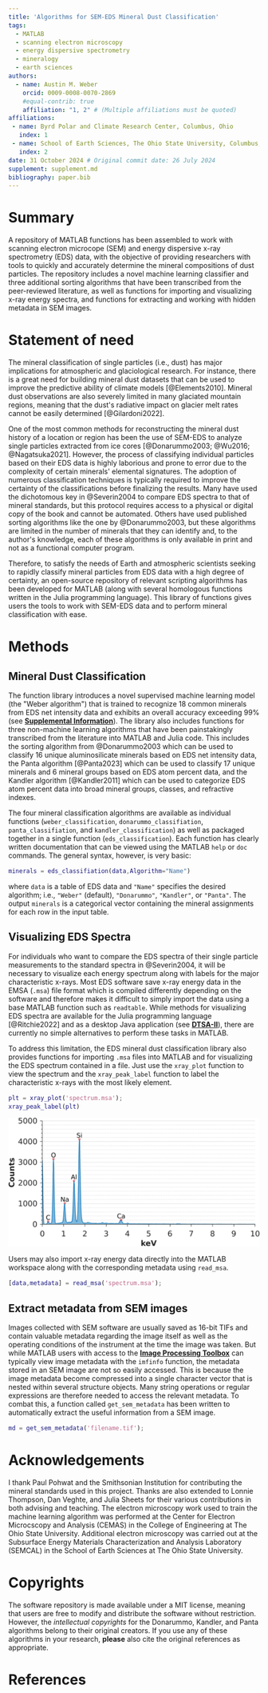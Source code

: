 ```yaml
---
title: 'Algorithms for SEM-EDS Mineral Dust Classification'
tags:
  - MATLAB
  - scanning electron microscopy
  - energy dispersive spectrometry
  - mineralogy
  - earth sciences
authors:
  - name: Austin M. Weber
    orcid: 0009-0008-0070-2869
    #equal-contrib: true
    affiliation: "1, 2" # (Multiple affiliations must be quoted)
affiliations:
 - name: Byrd Polar and Climate Research Center, Columbus, Ohio
   index: 1
 - name: School of Earth Sciences, The Ohio State University, Columbus, Ohio
   index: 2
date: 31 October 2024 # Original commit date: 26 July 2024
supplement: supplement.md
bibliography: paper.bib
---
```


# Summary
A repository of MATLAB functions has been assembled to work with scanning electron microcope (SEM) and energy dispersive x-ray spectrometry (EDS) data, with the objective of providing researchers with tools to quickly and accurately determine the mineral compositions of dust particles. The repository includes a novel machine learning classifier and three additional sorting algorithms that have been transcribed from the peer-reviewed literature, as well as functions for importing and visualizing x-ray energy spectra, and functions for extracting and working with hidden metadata in SEM images.

# Statement of need
The mineral classification of single particles (i.e., dust) has major implications for atmospheric and glaciological research. For instance, there is a great need for building mineral dust datasets that can be used to improve the predictive ability of climate models [@Elements2010]. Mineral dust observations are also severely limited in many glaciated mountain regions, meaning that the dust's radiative impact on glacier melt rates cannot be easily determined [@Gilardoni2022].

One of the most common methods for reconstructing the mineral dust history of a location or region has been the use of SEM-EDS to analyze single particles extracted from ice cores [@Donarummo2003; @Wu2016; @Nagatsuka2021]. However, the process of classifying individual particles based on their EDS data is highly laborious and prone to error due to the complexity of certain minerals' elemental signatures. The adoption of numerous classification techniques is typically required to improve the certainty of the classifications before finalizing the results. Many have used the dichotomous key in @Severin2004 to compare EDS spectra to that of mineral standards, but this protocol requires access to a physical or digital copy of the book and cannot be automated. Others have used published sorting algorithms like the one by @Donarummo2003, but these algorithms are limited in the number of minerals that they can identify and, to the author's knowledge, each of these algorithms is only available in print and not as a functional computer program. 

Therefore, to satisfy the needs of Earth and atmospheric scientists seeking to rapidly classify mineral particles from EDS data with a high degree of certainty, an open-source repository of relevant scripting algorithms has been developed for MATLAB (along with several homologous functions written in the Julia programming language). This library of functions gives users the tools to work with SEM-EDS data and to perform mineral classification with ease.

# Methods
## Mineral Dust Classification

The function library introduces a novel supervised machine learning model (the "Weber algorithm") that is trained to recognize 18 common minerals from EDS net intensity data and exhibits an overall accuracy exceeding 99% (see **[Supplemental Information](https://github.com/weber1158/eds-classification-for-matlab/blob/main/Paper/supplement.md)**). The library also includes functions for three non-machine learning algorithms that have been painstakingly transcribed from the literature into MATLAB and Julia code. This includes the sorting algorithm from @Donarummo2003 which can be used to classify 16 unique aluminosilicate minerals based on EDS net intensity data, the Panta algorithm [@Panta2023] which can be used to classify 17 unique minerals and 6 mineral groups based on EDS atom percent data, and the Kandler algorithm [@Kandler2011] which can be used to categorize EDS atom percent data into broad mineral groups, classes, and refractive indexes. 

The four mineral classification algorithms are available as individual functions (`weber_classification`, `donarummo_classifiation`,  `panta_classifiation`, and `kandler_classification`) as well as packaged together in a single function (`eds_classification`). Each function has clearly written documentation that can be viewed using the MATLAB `help` or `doc` commands. The general syntax, however, is very basic:

```matlab
minerals = eds_classifiation(data,Algorithm="Name")
```

where `data` is a table of EDS data and `"Name"` specifies the desired algorithm; i.e., `"Weber"` (default), `"Donarummo"`, `"Kandler"`, or `"Panta"`. The output `minerals` is a categorical vector containing the mineral assignments for each row in the input table.

## Visualizing EDS Spectra

For individuals who want to compare the EDS spectra of their single particle measurements to the standard spectra in @Severin2004, it will be necessary to visualize each energy spectrum along with labels for the major characteristic x-rays. Most EDS software save x-ray energy data in the EMSA (`.msa`) file format which is compiled differently depending on the software and therefore makes it difficult to simply import the data using a base MATLAB function such as `readtable`. While methods for visualizing  EDS spectra are available for the Julia programming language [@Ritchie2022] and as a desktop Java application (see **[DTSA-II](https://www.cstl.nist.gov/div837/837.02/epq/dtsa2/index.html)**), there are currently no simple alternatives to perform these tasks in MATLAB. 

To address this limitation, the EDS mineral dust classification library also provides functions for importing `.msa` files into MATLAB and for visualizing the EDS spectrum contained in a file. Just use the `xray_plot` function to view the spectrum and the `xray_peak_label` function to label the characteristic x-rays with the most likely element.

```matlab
plt = xray_plot('spectrum.msa');
xray_peak_label(plt)
```

![xray plot visualization](Figures/spectrum.jpg)

Users may also import x-ray energy data directly into the MATLAB workspace along with the corresponding metadata using `read_msa`.

```matlab
[data,metadata] = read_msa('spectrum.msa');
```

## Extract metadata from SEM images

Images collected with SEM software are usually saved as 16-bit TIFs and contain valuable metadata regarding the image itself as well as the operating conditions of the instrument at the time the image was taken. But while MATLAB users with access to the **[Image Processing Toolbox](https://www.mathworks.com/products/image-processing.html)** can typically view image metadata with the `imfinfo` function, the metadata stored in an SEM image are not so easily accessed. This is because the image metadata become compressed into a single character vector that is nested within several structure objects. Many string operations or regular expressions are therefore needed to access the relevant metadata. To combat this, a function called `get_sem_metadata` has been written to automatically extract the useful information from a SEM image.

```matlab
md = get_sem_metadata('filename.tif');
```

# Acknowledgements

I thank Paul Pohwat and the Smithsonian Institution for contributing the mineral standards used in this project. Thanks are also extended to Lonnie Thompson, Dan Veghte, and Julia Sheets for their various contributions in both advising and teaching. The electron microscopy work used to train the machine learning algorithm was performed at the Center for Electron Microcscopy and Analysis (CEMAS) in the College of Engineering at The Ohio State University. Additional electron microscopy was carried out at the Subsurface Energy Materials Characterization and Analysis Laboratory (SEMCAL) in the School of Earth Sciences at The Ohio State University.

# Copyrights

The software repository is made available under a MIT license, meaning that users are free to modify and distribute the software without restriction. However, the *intellectual copyrights* for the Donarummo, Kandler, and Panta algorithms belong to their original creators. If you use any of these algorithms in your research, **please** also cite the original references as appropriate.

# References

